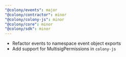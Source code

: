 ```yaml
---
"@colony/events": major
"@colony/contractor": minor
"@colony/colony-js": minor
"@colony/core": minor
"@colony/sdk": minor
---
```


- Refactor events to namespace event object exports
- Add support for MultisigPermissions in `colony-js`
